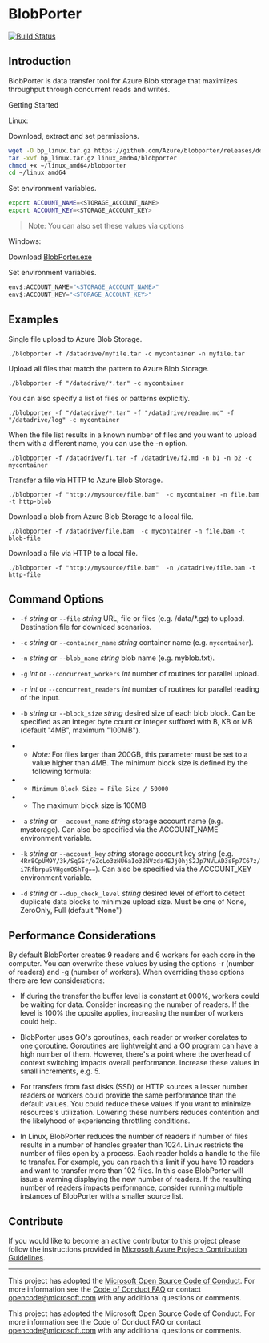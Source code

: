 # BlobPorter

[![Build Status](https://travis-ci.org/Azure/blobporter.svg?branch=master)](https://travis-ci.org/Azure/blobporter)

## Introduction

BlobPorter is data transfer tool for Azure Blob storage that maximizes throughput through concurrent reads and writes.

Getting Started

Linux:

Download, extract and set permissions.

```bash
wget -O bp_linux.tar.gz https://github.com/Azure/blobporter/releases/download/v0.3.01/bp_linux.tar.gz
tar -xvf bp_linux.tar.gz linux_amd64/blobporter
chmod +x ~/linux_amd64/blobporter
cd ~/linux_amd64
```

Set environment variables.

```bash
export ACCOUNT_NAME=<STORAGE_ACCOUNT_NAME>
export ACCOUNT_KEY=<STORAGE_ACCOUNT_KEY>
```

>Note: You can also set these values via options

Windows:

Download [BlobPorter.exe](https://github.com/Azure/blobporter/releases/download/v0.3.01/bp_windows.zip)

Set environment variables.

```powershell
env$:ACCOUNT_NAME="<STORAGE_ACCOUNT_NAME>"
env$:ACCOUNT_KEY="<STORAGE_ACCOUNT_KEY>"
```

## Examples

Single file upload to Azure Blob Storage.

`./blobporter -f /datadrive/myfile.tar -c mycontainer -n myfile.tar`

Upload all files that match the pattern to Azure Blob Storage.

`./blobporter -f "/datadrive/*.tar" -c mycontainer`

You can also specify a list of files or patterns explicitly.

`./blobporter -f "/datadrive/*.tar" -f "/datadrive/readme.md" -f "/datadrive/log" -c mycontainer`

When the file list results in a known number of files and you want to upload them with a different name, you can use the -n option.

`./blobporter -f /datadrive/f1.tar -f /datadrive/f2.md -n b1 -n b2 -c mycontainer`

Transfer a file via HTTP to Azure Blob Storage.

`./blobporter -f "http://mysource/file.bam"  -c mycontainer -n file.bam -t http-blob`

Download a blob from Azure Blob Storage to a local file. 

`./blobporter -f /datadrive/file.bam  -c mycontainer -n file.bam -t blob-file`

Download a file via HTTP to a local file.

`./blobporter -f "http://mysource/file.bam"  -n /datadrive/file.bam -t http-file`

## Command Options

- `-f` *string* or `--file` *string* URL, file or files (e.g. /data/*.gz) to upload. Destination file for download scenarios.

- `-c` *string* or `--container_name` *string* container name (e.g. `mycontainer`).

- `-n` *string* or `--blob_name` *string* blob name (e.g. myblob.txt).

- `-g` *int* or `--concurrent_workers` *int* number of routines for parallel upload.

- `-r` *int* or `--concurrent_readers` *int* number of routines for parallel reading of the input.

- `-b` *string* or `--block_size` *string* desired size of each blob block. Can be specified as an integer byte count or integer suffixed with B, KB or MB (default "4MB", maximum "100MB").

- - *Note:* For files larger than 200GB, this parameter must be set to a value higher than 4MB. The minimum block size is defined by the following formula:

- - `Minimum Block Size = File Size / 50000`

- - The maximum block size is 100MB

- `-a` *string* or `--account_name` *string* storage account name (e.g. mystorage). Can also be specified via the ACCOUNT_NAME environment variable.

- `-k` *string* or `--account_key` *string* storage account key string (e.g. `4Rr8CpUM9Y/3k/SqGSr/oZcLo3zNU6aIo32NVzda4EJj0hjS2Jp7NVLAD3sFp7C67z/i7Rfbrpu5VHgcmOShTg==`). Can also be specified via the ACCOUNT_KEY environment variable.

- `-d` *string* or `--dup_check_level` *string* desired level of effort to detect duplicate data blocks to minimize upload size. Must be one of None, ZeroOnly, Full (default "None")

## Performance Considerations

By default BlobPorter creates 9 readers and 6 workers for each core in the computer. You can overwrite these values by using the options -r (number of readers) and -g (number of workers). When overriding these options there are few considerations:

- If during the transfer the buffer level is constant at 000%, workers could be waiting for data. Consider increasing the number of readers. If the level is 100% the oposite applies, increasing the number of workers could help.

- BlobPorter uses GO's goroutines, each reader or worker corelates to one goroutine. Goroutines are lightweight and a GO program can have a high number of them. However, there's a point where the overhead of context switching impacts overall performance. Increase these values in small increments, e.g. 5.

- For transfers from fast disks (SSD) or HTTP sources a lesser number readers or workers could provide the same performance than the default values. You could reduce these values if you want to minimize resources's utilization. Lowering these numbers reduces contention and the likelyhood of experiencing throttling conditions.

- In Linux, BlobPorter reduces the number of readers if number of files results in a number of handles greater than 1024. Linux restricts the number of files open by a process. Each reader holds a handle to the file to transfer. For example, you can reach this limit if you have 10 readers and want to transfer more than 102 files. In this case BlobPorter will issue a warning displaying the new number of readers. If the resulting number of readers impacts performance, consider running multiple instances of BlobPorter with a smaller source list.

## Contribute

If you would like to become an active contributor to this project please follow the instructions provided in [Microsoft Azure Projects Contribution Guidelines](http://azure.github.io/guidelines/).

-----
This project has adopted the [Microsoft Open Source Code of Conduct](https://opensource.microsoft.com/codeofconduct/). For more information see the [Code of Conduct FAQ](https://opensource.microsoft.com/codeofconduct/faq/) or contact [opencode@microsoft.com](mailto:opencode@microsoft.com) with any additional questions or comments.

This project has adopted the Microsoft Open Source Code of Conduct. For more information see the Code of Conduct FAQ or contact opencode@microsoft.com with any additional questions or comments.
